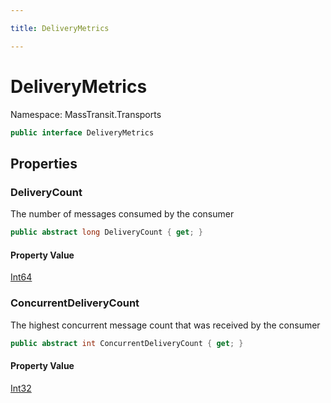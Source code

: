 ```yaml
---

title: DeliveryMetrics

---
```


# DeliveryMetrics

Namespace: MassTransit.Transports

```csharp
public interface DeliveryMetrics
```

## Properties

### **DeliveryCount**

The number of messages consumed by the consumer

```csharp
public abstract long DeliveryCount { get; }
```

#### Property Value

[Int64](https://learn.microsoft.com/en-us/dotnet/api/system.int64)<br/>

### **ConcurrentDeliveryCount**

The highest concurrent message count that was received by the consumer

```csharp
public abstract int ConcurrentDeliveryCount { get; }
```

#### Property Value

[Int32](https://learn.microsoft.com/en-us/dotnet/api/system.int32)<br/>
